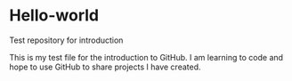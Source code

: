 # Hello-world
Test repository for introduction

This is my test file for the introduction to GitHub. I am learning to code and hope to use GitHub to share projects I have created.
